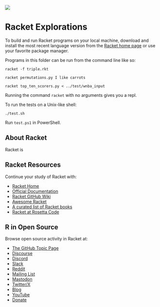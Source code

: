 <img src="https://raw.githubusercontent.com/rtoal/polyglot/master/docs/resources/racket-logo-64.png">

# Racket Explorations

To build and run Racket programs on your local machine, download and install the most recent language version from the [Racket home page](https://racket-lang.org/) or use your favorite package manager.

Programs in this folder can be run from the command line like so:

```
racket -f triple.rkt
```

```
racket permutations.py I like carrots
```

```
racket top_ten_scorers.py < ../test/wnba_input
```

Running the command `racket` with no arguments gives you a repl.

To run the tests on a Unix-like shell:

```
./test.sh
```

Run `test.ps1` in PowerShell.

## About Racket

Racket is

## Racket Resources

Continue your study of Racket with:

- [Racket Home](https://racket-lang.org/)
- [Official Documentation](https://docs.racket-lang.org/)
- [Racket GitHub Wiki](https://github.com/racket/racket/wiki)
- [Awesome Racket](https://github.com/avelino/awesome-racket)
- [A curated list of Racket books](https://racket-lang.org/books.html)
- [Racket at Rosetta Code](https://rosettacode.org/wiki/Category:Racket)

## R in Open Source

Browse open source activity in Racket at:

- [The GitHub Topic Page](https://github.com/racket/racket)
- [Discourse](https://racket.discourse.group/)
- [Discord](https://discord.gg/6Zq8sH5)
- [Slack](https://racket.slack.com/)
- [Reddit](https://reddit.com/r/racket)
- [Mailing List](https://lists.racket-lang.org/)
- [Mastodon](https://functional.cafe/@racketlang)
- [Twitter/X](https://x.com/racketlang?mx=2)
- [Blog](https://blog.racket-lang.org/)
- [YouTube](https://www.youtube.com/c/racketlang/playlists)
- [Donate](https://racket-lang.org/sfc.html)
